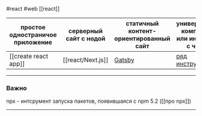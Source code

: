 #react #web 
[[react]]

| простое одностраничое приложение                                                             | серверный сайт с нодой                                                                  | статичный контент-ориентированный сайт                                   | универсальные компоненты или интеграция с чем-то                                                     |
| ----------------------------------------------------------------------- | --------------------------------------------------------------------------------------- | ------------------------------------------------------------------------ | ---------------------------------------------------------------------------------------------------- | 
| [[create react app]] | [[react/Next.js]] | [Gatsby](https://ru.reactjs.org/docs/create-a-new-react-app.html#gatsby) | [ряд инструментов](https://ru.reactjs.org/docs/create-a-new-react-app.html#more-flexible-toolchains) |

---
### Важно
npx - интсрумент запуска пакетов, появившаяся с npm 5.2 ([[про npx]])
 
 ---
 
